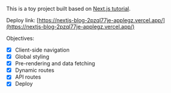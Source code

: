 This is a toy project built based on [Next.js tutorial](https://nextjs.org/learn).

Deploy link: [https://nextjs-blog-2pzql77je-applegz.vercel.app/](https://nextjs-blog-2pzql77je-applegz.vercel.app/)

Objectives:
- [x] Client-side navigation
- [x] Global styling
- [x] Pre-rendering and data fetching
- [x] Dynamic routes
- [x] API routes
- [x] Deploy
